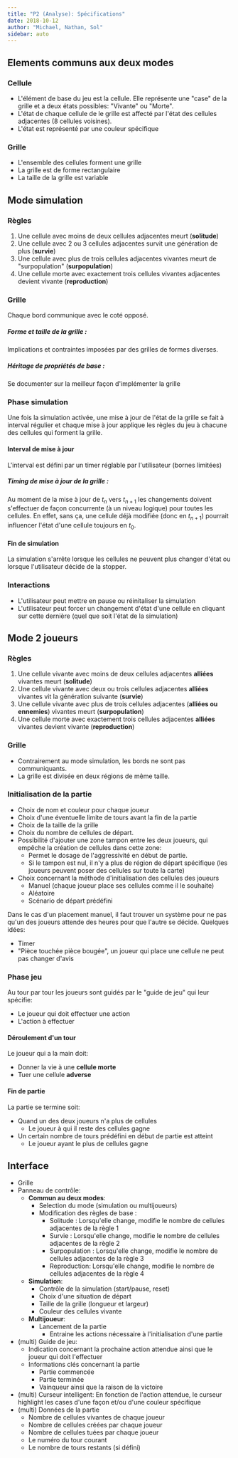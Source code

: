 ```yaml
---
title: "P2 (Analyse): Spécifications"
date: 2018-10-12
author: "Michael, Nathan, Sol"
sidebar: auto
---
```


## Elements communs aux deux modes

### Cellule

* L'élément de base du jeu est la cellule. Elle représente une "case" de la grille et a deux états possibles: "Vivante" ou "Morte". 
* L'état de chaque cellule de le grille est affecté par l'état des cellules adjacentes (8 cellules voisines).
* L'état est représenté par une couleur spécifique

### Grille
* L'ensemble des cellules forment une grille 
* La grille est de forme rectangulaire 
* La taille de la grille est variable

## Mode simulation

### Règles
1. Une cellule avec moins de deux cellules adjacentes meurt (**solitude**) 
2. Une cellule avec 2 ou 3 cellules adjacentes survit une génération de plus (**survie**)
3. Une cellule avec plus de trois cellules adjacentes vivantes meurt de "surpopulation" (**surpopulation**)
4. Une cellule morte avec exactement trois cellules vivantes adjacentes devient vivante (**reproduction**)

### Grille
Chaque bord communique avec le coté opposé.


<Container type="warning" header="Point chaud">

##### Forme et taille de la grille :

Implications et contraintes imposées par des grilles de formes diverses.

##### Héritage de propriétés de base :
Se documenter sur la meilleur façon d'implémenter la grille

</container>

### Phase simulation
Une fois la simulation activée, une mise à jour de l'état de la grille se fait à interval régulier et chaque mise à jour applique les règles du jeu à chacune des cellules qui forment la grille.

#### Interval de mise à jour
L'interval est défini par un timer réglable par l'utilisateur (bornes limitées)

<Container type="warning" header="Point chaud">

##### Timing de mise à jour de la grille :

Au moment de la mise à jour de $t_n$ vers $t_{n+1}$ les changements doivent s'effectuer de façon concurrente (à un niveau logique) pour toutes les cellules. En effet, sans ça, une cellule déjà modifiée (donc en $t_{n+1}$) pourrait influencer l'état d'une cellule toujours en $t_0$.

</container>

#### Fin de simulation
La simulation s'arrête lorsque les cellules ne peuvent plus changer d'état ou lorsque l'utilisateur décide de la stopper.

### Interactions
* L'utilisateur peut mettre en pause ou réinitaliser la simulation
* L'utilisateur peut forcer un changement d'état d'une cellule en cliquant sur cette dernière (quel que soit l'état de la simulation)

## Mode 2 joueurs

### Règles
1. Une cellule vivante avec moins de deux cellules adjacentes **alliées** vivantes meurt (**solitude**)
2. Une cellule vivante avec deux ou trois cellules adjacentes **alliées** vivantes vit la génération suivante (**survie**)
3. Une cellule vivante avec plus de trois cellules adjacentes (**alliées ou ennemies**) vivantes meurt (**surpopulation**)
4. Une cellule morte avec exactement trois cellules adjacentes **alliées** vivantes devient vivante (**reproduction**)

### Grille
* Contrairement au mode simulation, les bords ne sont pas communiquants.
* La grille est divisée en deux régions de même taille.

### Initialisation de la partie
* Choix de nom et couleur pour chaque joueur
* Choix d'une éventuelle limite de tours avant la fin de la partie
* Choix de la taille de la grille
* Choix du nombre de cellules de départ.
* Possibilité d'ajouter une zone tampon entre les deux joueurs, qui empêche la création de cellules dans cette zone:
    * Permet le dosage de l'aggressivité en début de partie.
    * Si le tampon est nul, il n'y a plus de région de départ spécifique (les joueurs peuvent poser des cellules sur toute la carte)
* Choix concernant la méthode d'initialisation des cellules des joueurs
    * Manuel (chaque joueur place ses cellules comme il le souhaite) 
    * Aléatoire
    * Scénario de départ prédéfini

<Container type="warning" header="Point chaud">

Dans le cas d'un placement manuel, il faut trouver un système pour ne pas qu'un des joueurs attende des heures pour que l'autre se décide. Quelques idées:
* Timer
* "Pièce touchée pièce bougée", un joueur qui place une cellule ne peut pas changer d'avis

</Container>

### Phase jeu
Au tour par tour les joueurs sont guidés par le "guide de jeu" qui leur spécifie:
* Le joueur qui doit effectuer une action
* L'action à effectuer

#### Déroulement d'un tour
Le joueur qui a la main doit:
* Donner la vie à une **cellule morte**
* Tuer une cellule **adverse**

#### Fin de partie
La partie se termine soit:
* Quand un des deux joueurs n'a plus de cellules 
    * Le joueur à qui il reste des cellules gagne
* Un certain nombre de tours prédéfini en début de partie est atteint
    * Le joueur ayant le plus de cellules gagne

## Interface

* Grille
* Panneau de contrôle:
    * **Commun au deux modes**:
        * Selection du mode (simulation ou multijoueurs)
        * Modification des règles de base :
            * Solitude : Lorsqu'elle change, modifie le nombre de cellules adjacentes de la règle 1
            * Survie : Lorsqu'elle change, modifie le nombre de cellules adjacentes de la règle 2
            * Surpopulation : Lorsqu'elle change, modifie le nombre de cellules adjacentes de la règle 3
            * Reproduction: Lorsqu'elle change, modifie le nombre de cellules adjacentes de la règle 4
    * **Simulation**:
        * Contrôle de la simulation (start/pause, reset)
        * Choix d'une situation de départ
        * Taille de la grille (longueur et largeur)
        * Couleur des cellules vivante
    * **Multijoueur**:
        * Lancement de la partie
            * Entraine les actions nécessaire à l'initialisation d'une partie        
* (multi) Guide de jeu: 
    * Indication concernant la prochaine action attendue ainsi que le joueur qui doit l'effectuer
    * Informations clés concernant la partie
        * Partie commencée
        * Partie terminée
        * Vainqueur ainsi que la raison de la victoire
* (multi) Curseur intelligent: En fonction de l'action attendue, le curseur highlight les cases d'une façon et/ou d'une couleur spécifique
* (multi) Données de la partie
    * Nombre de cellules vivantes de chaque joueur
    * Nombre de cellules créées par chaque joueur
    * Nombre de cellules tuées par chaque joueur
    * Le numéro du tour courant
    * Le nombre de tours restants (si défini)
